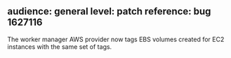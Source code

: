 audience: general
level: patch
reference: bug 1627116
---
The worker manager AWS provider now tags EBS volumes created for EC2 instances with the same set of tags.
